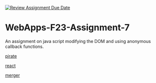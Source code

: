 [![Review Assignment Due Date](https://classroom.github.com/assets/deadline-readme-button-24ddc0f5d75046c5622901739e7c5dd533143b0c8e959d652212380cedb1ea36.svg)](https://classroom.github.com/a/Kv-XePEp)
# WebApps-F23-Assignment-7
An assignment on java script modifying the DOM and using anonymous callback functions.
 
 [pirate](https://44-563-webapps-f23.github.io/44563-webapps-f23-assignment7-sathvikrdy09/pirate.html)
 <br>
 
 [react](https://44-563-webapps-f23.github.io/44563-webapps-f23-assignment7-sathvikrdy09/react.html)
 <br>
 
 [merger](https://44-563-webapps-f23.github.io/44563-webapps-f23-assignment7-sathvikrdy09/merger.html)
